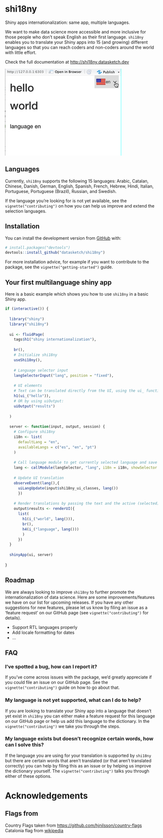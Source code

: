 
<!-- README.md is generated from README.Rmd. Please edit that file -->

# shi18ny

<!-- badges: start -->

<!-- badges: end -->

Shiny apps internationalization: same app, multiple languages.

We want to make data science more accessible and more inclusive for
those people who don’t speak English as their first language. `shi18ny`
enables you to translate your Shiny apps into 15 (and growing) different
languages so that you can reach coders and non-coders around the world
with little effort.

Check the full documentation at <http://shi18ny.datasketch.dev>

![](data-raw/hola-mundo-shi18ny.gif)

## Languages

Currently, `shi18ny` supports the following 15 languages: Arabic,
Catalan, Chinese, Danish, German, English, Spanish, French, Hebrew,
Hindi, Italian, Portuguese, Portuguese (Brazil), Russian, and Swedish.

If the language you’re looking for is not yet available, see the
`vignette("contributing")` on how you can help us improve and extend the
selection languages.

## Installation

You can install the development version from
[GitHub](https://github.com/) with:

``` r
# install.packages("devtools")
devtools::install_github("datasketch/shi18ny")
```

For more installation advice, for example if you want to contribute to
the package, see the `vignette("getting-started")` guide.

## Your first multilanguage shiny app

Here is a basic example which shows you how to use `shi18ny` in a basic
Shiny app.

``` r
if (interactive()) {
  
  library("shiny")
  library("shi18ny")
  
  ui <- fluidPage(
    tags$h1("shiny internationalization"),
    
    br(),
    # Initialize shi18ny
    useShi18ny(),
    
    # Language selector input
    langSelectorInput("lang", position = "fixed"),
    
    # UI elements
    # Text can be translated directly from the UI, using the ui_ function:
    h1(ui_("hello")),
    # OR by using uiOutput:
    uiOutput("results")
    
  )
  
  server <- function(input, output, session) {
    # Configure shi18ny
    i18n <- list(
      defaultLang = "en",
      availableLangs = c("es", "en", "pt")
    )
    
    # Call language module to get currently selected language and save it in a reactive
    lang <- callModule(langSelector, "lang", i18n = i18n, showSelector = TRUE)
    
    # Update UI translation
    observeEvent(lang(),{
      uiLangUpdate(input$shi18ny_ui_classes, lang())
      })
    
    # Render translations by passing the text and the active (selected) language as the lang() parameter to the i_ function
    output$results <- renderUI({
      list(
        h1(i_("world", lang())), 
        br(), 
        h4(i_("language", lang()))
        )
      })
  }
  
  shinyApp(ui, server)
  
}
```

## Roadmap

We are always looking to improve `shi18ny` to further promote the
internationalization of data science. Here are some
improvements/features we have on our list for upcoming releases. If you
have any other suggestions for new features, please let us know by
filing an issue as a ‘feature request’ on our GitHub page (see
`vignette("contributing")` for details).

  - Support RTL languages properly
  - Add locale formatting for dates
  - …

## FAQ

### I’ve spotted a bug, how can I report it?

If you’ve come across issues with the package, we’d greatly appreciate
if you could file an issue on our GitHub page. See the
`vignette("contributing")` guide on how to go about that.

### My language is not yet supported, what can I do to help?

If you are looking to translate your Shiny app into a language that
doesn’t yet exist in `shi18ny` you can either make a feature request for
this language on our GitHub page or help us add this language to the
dictionary. In the `vignette("contributing")` we take you through the
steps.

### My language exists but doesn’t recognize certain words, how can I solve this?

If the language you are using for your translation is supported by
`shi18ny` but there are certain words that aren’t translated (or that
aren’t translated correctly) you can help by filing this as an issue or
by helping us improve the dictionary yourself. The
`vignette("contributing")` talks you through either of these options.

# Acknowledgements

## Flags from

Country Flags taken from <https://github.com/hjnilsson/country-flags>
Catalonia flag from
[wikipedia](https://meta.wikimedia.org/wiki/File:Flag_of_Catalonia.svg)

